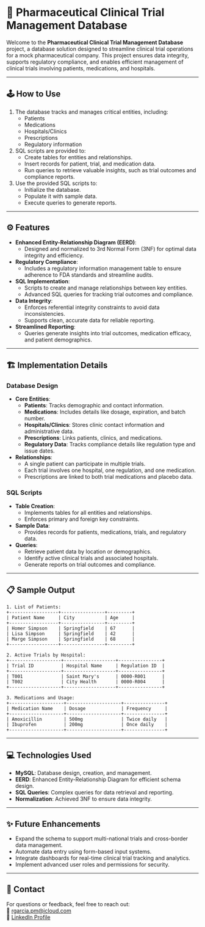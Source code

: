 # 💊 Pharmaceutical Clinical Trial Management Database

Welcome to the **Pharmaceutical Clinical Trial Management Database** project, a database solution designed to streamline clinical trial operations for a mock pharmaceutical company. This project ensures data integrity, supports regulatory compliance, and enables efficient management of clinical trials involving patients, medications, and hospitals.

---

## 🕹️ **How to Use**
1. The database tracks and manages critical entities, including:
   - Patients
   - Medications
   - Hospitals/Clinics
   - Prescriptions
   - Regulatory information
2. SQL scripts are provided to:
   - Create tables for entities and relationships.
   - Insert records for patient, trial, and medication data.
   - Run queries to retrieve valuable insights, such as trial outcomes and compliance reports.
3. Use the provided SQL scripts to:
   - Initialize the database.
   - Populate it with sample data.
   - Execute queries to generate reports.

---

## ⚙️ **Features**
- **Enhanced Entity-Relationship Diagram (EERD)**:
  - Designed and normalized to 3rd Normal Form (3NF) for optimal data integrity and efficiency.
- **Regulatory Compliance**:
  - Includes a regulatory information management table to ensure adherence to FDA standards and streamline audits.
- **SQL Implementation**:
  - Scripts to create and manage relationships between key entities.
  - Advanced SQL queries for tracking trial outcomes and compliance.
- **Data Integrity**:
  - Enforces referential integrity constraints to avoid data inconsistencies.
  - Supports clean, accurate data for reliable reporting.
- **Streamlined Reporting**:
  - Queries generate insights into trial outcomes, medication efficacy, and patient demographics.

---

## 🏗️ **Implementation Details**
### **Database Design**
- **Core Entities**:
  - **Patients**: Tracks demographic and contact information.
  - **Medications**: Includes details like dosage, expiration, and batch number.
  - **Hospitals/Clinics**: Stores clinic contact information and administrative data.
  - **Prescriptions**: Links patients, clinics, and medications.
  - **Regulatory Data**: Tracks compliance details like regulation type and issue dates.
- **Relationships**:
  - A single patient can participate in multiple trials.
  - Each trial involves one hospital, one regulation, and one medication.
  - Prescriptions are linked to both trial medications and placebo data.

### **SQL Scripts**
- **Table Creation**:
  - Implements tables for all entities and relationships.
  - Enforces primary and foreign key constraints.
- **Sample Data**:
  - Provides records for patients, medications, trials, and regulatory data.
- **Queries**:
  - Retrieve patient data by location or demographics.
  - Identify active clinical trials and associated hospitals.
  - Generate reports on trial outcomes and compliance.

---

## 📋 **Sample Output**
```text
1. List of Patients:
+------------------+----------------+---------+
| Patient Name     | City           | Age     |
+------------------+----------------+---------+
| Homer Simpson    | Springfield    | 67      |
| Lisa Simpson     | Springfield    | 42      |
| Marge Simpson    | Springfield    | 68      |
+------------------+----------------+---------+

2. Active Trials by Hospital:
+-------------------+-------------------+----------------+
| Trial ID          | Hospital Name     | Regulation ID  |
+-------------------+-------------------+----------------+
| T001              | Saint Mary's      | 0000-R001      |
| T002              | City Health       | 0000-R004      |
+-------------------+-------------------+----------------+

3. Medications and Usage:
+--------------------+--------------------+---------------+
| Medication Name    | Dosage             | Frequency     |
+--------------------+--------------------+---------------+
| Amoxicillin        | 500mg              | Twice daily   |
| Ibuprofen          | 200mg              | Once daily    |
+--------------------+--------------------+---------------+
```

---

## 💻 **Technologies Used**
- **MySQL**: Database design, creation, and management.  
- **EERD**: Enhanced Entity-Relationship Diagram for efficient schema design.  
- **SQL Queries**: Complex queries for data retrieval and reporting.  
- **Normalization**: Achieved 3NF to ensure data integrity.  

---

## ✨ **Future Enhancements**
- Expand the schema to support multi-national trials and cross-border data management.  
- Automate data entry using form-based input systems.  
- Integrate dashboards for real-time clinical trial tracking and analytics.  
- Implement advanced user roles and permissions for security.  

---

## 📧 **Contact**
For questions or feedback, feel free to reach out:  
📧 [rgarcia.pm@icloud.com](mailto:rgarcia.pm@icloud.com)  
🔗 [LinkedIn Profile](https://www.linkedin.com/in/rg-garcia)  
